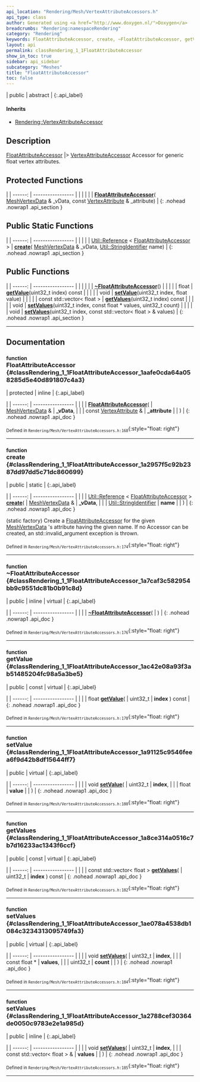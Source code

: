 ```yaml
---
api_location: "Rendering/Mesh/VertexAttributeAccessors.h"
api_type: class
author: Generated using <a href="http://www.doxygen.nl/">Doxygen</a>
breadcrumbs: "Rendering:namespaceRendering"
category: "Rendering"
keywords: FloatAttributeAccessor, create, ~FloatAttributeAccessor, getValue, setValue, getValues, setValues, setValues
layout: api
permalink: classRendering_1_1FloatAttributeAccessor
show_in_toc: true
sidebar: api_sidebar
subcategory: "Meshes"
title: "FloatAttributeAccessor"
toc: false
---
```


| public | abstract |
{:.api_label}

#### Inherits

* [Rendering::VertexAttributeAccessor](classRendering_1_1VertexAttributeAccessor)


## Description



 [FloatAttributeAccessor](classRendering_1_1FloatAttributeAccessor) |> [VertexAttributeAccessor](classRendering_1_1VertexAttributeAccessor) Accessor for generic float vertex attributes.



## Protected Functions

|
| ------: | ----------------- |
|  | |
|  | **[FloatAttributeAccessor](#classRendering_1_1FloatAttributeAccessor_1aafe0cda64a058285d5e40d891807c4a3)**( [MeshVertexData](classRendering_1_1MeshVertexData) & _vData, const [VertexAttribute](classRendering_1_1VertexAttribute) & _attribute) |
{: .nohead .nowrap1 .api_section }


## Public Static Functions

|
| ------: | ----------------- |
|  | |
| [Util::Reference](classUtil_1_1Reference) < [FloatAttributeAccessor](classRendering_1_1FloatAttributeAccessor) > | **[create](#classRendering_1_1FloatAttributeAccessor_1a2957f5c92b2387dd97dd5c71dc860699)**( [MeshVertexData](classRendering_1_1MeshVertexData) & _vData,  [Util::StringIdentifier](classUtil_1_1StringIdentifier)  name) |
{: .nohead .nowrap1 .api_section }


## Public Functions

|
| ------: | ----------------- |
|  | |
|  | **[~FloatAttributeAccessor](#classRendering_1_1FloatAttributeAccessor_1a7caf3c582954bb9c9551dc81b0b91c8d)**() |
|  | |
| float | **[getValue](#classRendering_1_1FloatAttributeAccessor_1ac42e08a93f3ab51485204fc98a5a3be5)**(uint32_t index) const |
|  | |
| void | **[setValue](#classRendering_1_1FloatAttributeAccessor_1a91125c9546feea6f9d42b8df15644ff7)**(uint32_t index, float value) |
|  | |
| const std::vector< float > | **[getValues](#classRendering_1_1FloatAttributeAccessor_1a8ce314a0516c7b7d16233ac1343f6ccf)**(uint32_t index) const |
|  | |
| void | **[setValues](#classRendering_1_1FloatAttributeAccessor_1ae078a4538db1084c3234313095749fa3)**(uint32_t index, const float * values, uint32_t count) |
|  | |
| void | **[setValues](#classRendering_1_1FloatAttributeAccessor_1a2788cef30364de0050c9783e2e1a985d)**(uint32_t index, const std::vector< float > & values) |
{: .nohead .nowrap1 .api_section }


-------------------------------------------------------------------

## Documentation

### <small>function</small><br/> FloatAttributeAccessor {#classRendering_1_1FloatAttributeAccessor_1aafe0cda64a058285d5e40d891807c4a3}

| protected | inline |
{:.api_label}

|
| ------: | ----------------- |
|  |
|  **[FloatAttributeAccessor](#classRendering_1_1FloatAttributeAccessor_1aafe0cda64a058285d5e40d891807c4a3)**( |  [MeshVertexData](classRendering_1_1MeshVertexData) & | **_vData**, |
| | const [VertexAttribute](classRendering_1_1VertexAttribute) & | **_attribute** |
|   ) |
{: .nohead .nowrap1 .api_doc }





<sub>Defined in `Rendering/Mesh/VertexAttributeAccessors.h:168`</sub>{:style="float: right"}

-------------------------------------------------------------------

### <small>function</small><br/> create {#classRendering_1_1FloatAttributeAccessor_1a2957f5c92b2387dd97dd5c71dc860699}

| public | static |
{:.api_label}

|
| ------: | ----------------- |
|  |
| [Util::Reference](classUtil_1_1Reference) < [FloatAttributeAccessor](classRendering_1_1FloatAttributeAccessor) > **[create](#classRendering_1_1FloatAttributeAccessor_1a2957f5c92b2387dd97dd5c71dc860699)**( |  [MeshVertexData](classRendering_1_1MeshVertexData) & | **_vData**, |
| |  [Util::StringIdentifier](classUtil_1_1StringIdentifier)  | **name** |
|   ) |
{: .nohead .nowrap1 .api_doc }



(static factory) Create a [FloatAttributeAccessor](classRendering_1_1FloatAttributeAccessor) for the given [MeshVertexData](classRendering_1_1MeshVertexData) 's attribute having the given name. If no Accessor can be created, an std::invalid_argument exception is thrown.



<sub>Defined in `Rendering/Mesh/VertexAttributeAccessors.h:174`</sub>{:style="float: right"}

-------------------------------------------------------------------

### <small>function</small><br/> ~FloatAttributeAccessor {#classRendering_1_1FloatAttributeAccessor_1a7caf3c582954bb9c9551dc81b0b91c8d}

| public | inline | virtual |
{:.api_label}

|
| ------: | ----------------- |
|  |
|  **[~FloatAttributeAccessor](#classRendering_1_1FloatAttributeAccessor_1a7caf3c582954bb9c9551dc81b0b91c8d)**( |  ) |
{: .nohead .nowrap1 .api_doc }





<sub>Defined in `Rendering/Mesh/VertexAttributeAccessors.h:176`</sub>{:style="float: right"}

-------------------------------------------------------------------

### <small>function</small><br/> getValue {#classRendering_1_1FloatAttributeAccessor_1ac42e08a93f3ab51485204fc98a5a3be5}

| public | const | virtual |
{:.api_label}

|
| ------: | ----------------- |
|  |
| float **[getValue](#classRendering_1_1FloatAttributeAccessor_1ac42e08a93f3ab51485204fc98a5a3be5)**( | uint32_t | **index** ) const |
{: .nohead .nowrap1 .api_doc }





<sub>Defined in `Rendering/Mesh/VertexAttributeAccessors.h:178`</sub>{:style="float: right"}

-------------------------------------------------------------------

### <small>function</small><br/> setValue {#classRendering_1_1FloatAttributeAccessor_1a91125c9546feea6f9d42b8df15644ff7}

| public | virtual |
{:.api_label}

|
| ------: | ----------------- |
|  |
| void **[setValue](#classRendering_1_1FloatAttributeAccessor_1a91125c9546feea6f9d42b8df15644ff7)**( | uint32_t | **index**, |
| | float | **value** |
|   ) |
{: .nohead .nowrap1 .api_doc }





<sub>Defined in `Rendering/Mesh/VertexAttributeAccessors.h:180`</sub>{:style="float: right"}

-------------------------------------------------------------------

### <small>function</small><br/> getValues {#classRendering_1_1FloatAttributeAccessor_1a8ce314a0516c7b7d16233ac1343f6ccf}

| public | const | virtual |
{:.api_label}

|
| ------: | ----------------- |
|  |
| const std::vector< float > **[getValues](#classRendering_1_1FloatAttributeAccessor_1a8ce314a0516c7b7d16233ac1343f6ccf)**( | uint32_t | **index** ) const |
{: .nohead .nowrap1 .api_doc }





<sub>Defined in `Rendering/Mesh/VertexAttributeAccessors.h:182`</sub>{:style="float: right"}

-------------------------------------------------------------------

### <small>function</small><br/> setValues {#classRendering_1_1FloatAttributeAccessor_1ae078a4538db1084c3234313095749fa3}

| public | virtual |
{:.api_label}

|
| ------: | ----------------- |
|  |
| void **[setValues](#classRendering_1_1FloatAttributeAccessor_1ae078a4538db1084c3234313095749fa3)**( | uint32_t | **index**, |
| | const float * | **values**, |
| | uint32_t | **count** |
|   ) |
{: .nohead .nowrap1 .api_doc }





<sub>Defined in `Rendering/Mesh/VertexAttributeAccessors.h:184`</sub>{:style="float: right"}

-------------------------------------------------------------------

### <small>function</small><br/> setValues {#classRendering_1_1FloatAttributeAccessor_1a2788cef30364de0050c9783e2e1a985d}

| public | inline |
{:.api_label}

|
| ------: | ----------------- |
|  |
| void **[setValues](#classRendering_1_1FloatAttributeAccessor_1a2788cef30364de0050c9783e2e1a985d)**( | uint32_t | **index**, |
| | const std::vector< float > & | **values** |
|   ) |
{: .nohead .nowrap1 .api_doc }





<sub>Defined in `Rendering/Mesh/VertexAttributeAccessors.h:185`</sub>{:style="float: right"}

-------------------------------------------------------------------

